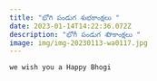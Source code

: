 ```yaml
---
title: "భోగి పండుగ శుభకాంక్షలు "
date: 2023-01-14T14:22:36.072Z
description: "భోగీ పండుగ శుాకాంక్షలు "
image: img/img-20230113-wa0117.jpg
---
```

```
we wish you a Happy Bhogi
```